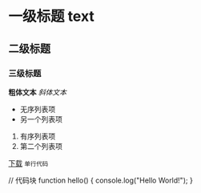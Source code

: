 # 一级标题 text
## 二级标题
### 三级标题

**粗体文本**
*斜体文本*

- 无序列表项
- 另一个列表项

1. 有序列表项
2. 第二个列表项


[下载](downloads/不知道有什么用的封包lua程序.exe)
`单行代码`

// 代码块
function hello() {
    console.log("Hello World!");
}